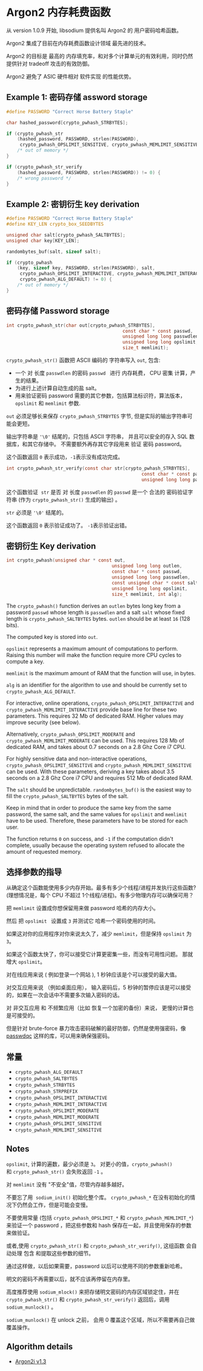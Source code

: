 #  Argon2 内存耗费函数

从 version 1.0.9 开始, libsodium 提供名叫 Argon2 的 用户密码哈希函数。

Argon2 集成了目前在内存耗费函数设计领域 最先进的技术。

Argon2 的目标是 最高的 内存填充率，和对多个计算单元的有效利用，同时仍然提供针对 tradeoff 攻击的有效防御。

Argon2 避免了 ASIC 硬件相对 软件实现 的性能优势。


## Example 1: 密码存储 assword storage

```c
#define PASSWORD "Correct Horse Battery Staple"

char hashed_password[crypto_pwhash_STRBYTES];

if (crypto_pwhash_str
    (hashed_password, PASSWORD, strlen(PASSWORD),
     crypto_pwhash_OPSLIMIT_SENSITIVE, crypto_pwhash_MEMLIMIT_SENSITIVE) != 0) {
    /* out of memory */
}

if (crypto_pwhash_str_verify
    (hashed_password, PASSWORD, strlen(PASSWORD)) != 0) {
    /* wrong password */
}
```



## Example 2: 密钥衍生 key derivation

```c
#define PASSWORD "Correct Horse Battery Staple"
#define KEY_LEN crypto_box_SEEDBYTES

unsigned char salt[crypto_pwhash_SALTBYTES];
unsigned char key[KEY_LEN];

randombytes_buf(salt, sizeof salt);

if (crypto_pwhash
    (key, sizeof key, PASSWORD, strlen(PASSWORD), salt,
     crypto_pwhash_OPSLIMIT_INTERACTIVE, crypto_pwhash_MEMLIMIT_INTERACTIVE,
     crypto_pwhash_ALG_DEFAULT) != 0) {
    /* out of memory */
}
```

## 密码存储 Password storage

```c
int crypto_pwhash_str(char out[crypto_pwhash_STRBYTES],
                                           const char * const passwd,
                                           unsigned long long passwdlen,
                                           unsigned long long opslimit,
                                           size_t memlimit);
```

 `crypto_pwhash_str()` 函数把  ASCII 编码的 字符串写入 `out`, 包含:
- 一个 对 长度 `passwdlen` 的密码 `passwd ` 进行 内存耗费， CPU 密集 计算，产生的结果。
- 为进行上述计算自动生成的盐 salt。
- 用来验证密码 password 需要的其它参数，包括算法标识符，算法版本， `opslimit` 和 `memlimit` 参数.

`out` 必须足够长来保存 `crypto_pwhash_STRBYTES` 字节, 但是实际的输出字符串可能会更短。

输出字符串是 `'\0'` 结尾的，只包括  ASCII 字符串， 并且可以安全的存入  SQL 数据库，和其它存储中。 不需要额外再存其它字段用来 验证 密码 password。

这个函数返回 `0` 表示成功，`-1`表示没有成功完成。

```c
int crypto_pwhash_str_verify(const char str[crypto_pwhash_STRBYTES],
                                                  const char * const passwd,
                                                  unsigned long long passwdlen);
```

这个函数验证  `str` 是否 对 长度 `passwdlen` 的 `passwd` 是一个 合法的 密码验证字符串 (作为 `crypto_pwhash_str()` 生成的输出) 。

`str` 必须是 `'\0'` 结尾的。

这个函数返回 `0` 表示验证成功了。 `-1`表示验证出错。


## 密钥衍生 Key derivation

```c
int crypto_pwhash(unsigned char * const out,
                                       unsigned long long outlen,
                                       const char * const passwd,
                                       unsigned long long passwdlen,
                                       const unsigned char * const salt,
                                       unsigned long long opslimit,
                                       size_t memlimit, int alg);
```

The `crypto_pwhash()` function derives an `outlen` bytes long key from a password `passwd` whose length is `passwdlen` and a salt `salt` whose fixed length is `crypto_pwhash_SALTBYTES` bytes. `outlen` should be at least `16` (128 bits).

The computed key is stored into `out`.

`opslimit` represents a maximum amount of computations to perform. Raising this number will make the function require more CPU cycles to compute a key.

`memlimit` is the maximum amount of RAM that the function will use, in bytes.

`alg` is an identifier for the algorithm to use and should be currently set to `crypto_pwhash_ALG_DEFAULT`.

For interactive, online operations, `crypto_pwhash_OPSLIMIT_INTERACTIVE` and `crypto_pwhash_MEMLIMIT_INTERACTIVE` provide base line for these two parameters. This requires 32 Mb of dedicated RAM. Higher values may improve security (see below).

Alternatively, `crypto_pwhash_OPSLIMIT_MODERATE` and `crypto_pwhash_MEMLIMIT_MODERATE` can be used. This requires 128 Mb of dedicated RAM, and takes about 0.7 seconds on a 2.8 Ghz Core i7 CPU.

For highly sensitive data and non-interactive operations, `crypto_pwhash_OPSLIMIT_SENSITIVE` and `crypto_pwhash_MEMLIMIT_SENSITIVE` can be used. With these parameters, deriving a key takes about 3.5 seconds on a 2.8 Ghz Core i7 CPU and requires 512 Mb of dedicated RAM.

The `salt` should be unpredictable. `randombytes_buf()` is the easiest way to fill the `crypto_pwhash_SALTBYTES` bytes of the salt.

Keep in mind that in order to produce the same key from the same password, the same salt, and the same values for `opslimit` and `memlimit` have to be used. Therefore, these parameters have to be stored for each user.

The function returns `0` on success, and `-1` if the computation didn't complete, usually because the operating system refused to allocate the amount of requested memory.



## 选择参数的指导

从确定这个函数能使用多少内存开始。最多有多少个线程/进程并发执行这些函数? (理想情况是，每个 CPU 不超过 1个线程/进程)。有多少物理内存可以确保可用？


把 `memlimit` 设置成你想保留用来做 password 哈希的内存大小。

然后 把 `opslimit ` 设置成 `3` 并测试它 哈希一个密码使用的时间。

如果这对你的应用程序对你来说太久了，减少 `memlimit`，但是保持 `opslimit` 为 `3`。

如果这个函数太快了，你可以接受它计算更密集一些，而没有可用性问题。 那就增大 `opslimit`。

对在线应用来说  ( 例如登录一个网站 ), 1 秒钟应该是个可以接受的最大值。 

对交互应用来说 （例如桌面应用）， 输入密码后，5 秒钟的暂停应该是可以接受的，如果在一次会话中不需要多次输入密码的话。

对 非交互应用 和 不频繁应用（比如 恢复一个加密的备份）来说， 更慢的计算也是可接受的。


但是针对 brute-force 暴力攻击密码破解的最好防御，仍然是使用强密码，像 [passwdqc](http://www.openwall.com/passwdqc/) 这样的库，可以用来确保强密码。

## 常量

- `crypto_pwhash_ALG_DEFAULT`
- `crypto_pwhash_SALTBYTES`
- `crypto_pwhash_STRBYTES`
- `crypto_pwhash_STRPREFIX`
- `crypto_pwhash_OPSLIMIT_INTERACTIVE`
- `crypto_pwhash_MEMLIMIT_INTERACTIVE`
- `crypto_pwhash_OPSLIMIT_MODERATE`
- `crypto_pwhash_MEMLIMIT_MODERATE`
- `crypto_pwhash_OPSLIMIT_SENSITIVE`
- `crypto_pwhash_MEMLIMIT_SENSITIVE`

## Notes

`opslimit`, 计算的遍数，最少必须是 `3`。 对更小的值，`crypto_pwhash()` 和 `crypto_pwhash_str()` 会失败返回 `-1` 。

对 `memlimit` 没有 "不安全"值，尽管内存越多越好。

不要忘了用  `sodium_init()` 初始化整个库。 `crypto_pwhash_*` 在没有初始化的情况下仍然会工作，但是可能会变慢。

不要使用常量  (包括 `crypto_pwhash_OPSLIMIT_*` 和 `crypto_pwhash_MEMLIMIT_*`) 来验证一个 password ，把这些参数和 hash 保存在一起，并且使用保存的参数来做验证。

或者,使用 `crypto_pwhash_str()` 和 `crypto_pwhash_str_verify()`, 这组函数 会自动处理 包含 和提取这些参数的细节。

通过这样做，以后如果需要，password 以后可以使用不同的参数重新哈希。

明文的密码不再需要以后，就不应该再停留在内存里。

高度推荐使用 `sodium_mlock()` 来把存储明文密码的内存区域锁定住，并在 `crypto_pwhash_str()` 和 `crypto_pwhash_str_verify()` 返回后，调用 `sodium_munlock()` 。

`sodium_munlock()` 在 unlock 之前， 会用 0 覆盖这个区域，所以不需要再自己做覆盖操作。

## Algorithm details

- [Argon2i v1.3](https://github.com/P-H-C/phc-winner-argon2/raw/master/argon)


